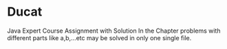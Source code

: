 # Ducat
Java Expert Course Assignment with Solution
In the Chapter problems with different parts like a,b,...etc may be solved in only one single file.
